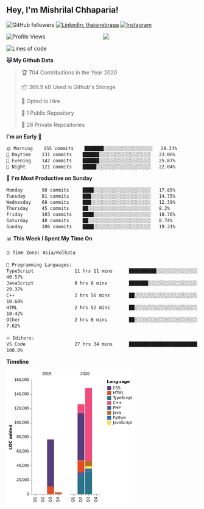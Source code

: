 <h2>Hey, I'm Mishrilal Chhaparia!</h2>

<!-- ![Mishrilal's github stats](https://github-readme-stats.vercel.app/api?username=mishrilal&theme=blue-green&show_icons=true&count_private=true) -->
![GitHub followers](https://img.shields.io/github/followers/mishrilal?color=181717&label=Follow%20%40mishrilal&logo=Github&style=for-the-badge)
[![Linkedin: thaianebraga](https://img.shields.io/badge/linkedin-%230077B5.svg?&style=for-the-badge&logo=linkedin&logoColor=white&link=https://www.linkedin.com/in/mishrilal-chhaparia-074969192/)](https://www.linkedin.com/in/mishrilal-chhaparia-074969192/)
[![Instagram](https://img.shields.io/badge/instagram-%23E4405F.svg?&style=for-the-badge&logo=instagram&logoColor=white&link=https://www.instagram.com/am_mishri/)](https://www.instagram.com/am_mishri/)


<img align='right' src="https://avatars1.githubusercontent.com/u/53535840?s=400&u=ccbf62c3091d7277d104d3666e4598207f27c197&v=4" width="250">

<!--START_SECTION:waka-->
![Profile Views](http://img.shields.io/badge/Profile%20Views-0-blue)

![Lines of code](https://img.shields.io/badge/From%20Hello%20World%20I%27ve%20Written-288541%20lines%20of%20code-blue)

**🐱 My Github Data** 

> 🏆 704 Contributions in the Year 2020
 > 
> 📦 366.9 kB Used in Github's Storage 
 > 
> 💼 Opted to Hire
 > 
> 📜 1 Public Repository 
 > 
> 🔑 28 Private Repositories 

**I'm an Early 🐤** 

```text
🌞 Morning    155 commits    ███████░░░░░░░░░░░░░░░░░░   28.23% 
🌆 Daytime    131 commits    ██████░░░░░░░░░░░░░░░░░░░   23.86% 
🌃 Evening    142 commits    ██████░░░░░░░░░░░░░░░░░░░   25.87% 
🌙 Night      121 commits    █████░░░░░░░░░░░░░░░░░░░░   22.04%

```
📅 **I'm Most Productive on Sunday** 

```text
Monday       98 commits     ████░░░░░░░░░░░░░░░░░░░░░   17.85% 
Tuesday      81 commits     ███░░░░░░░░░░░░░░░░░░░░░░   14.75% 
Wednesday    68 commits     ███░░░░░░░░░░░░░░░░░░░░░░   12.39% 
Thursday     45 commits     ██░░░░░░░░░░░░░░░░░░░░░░░   8.2% 
Friday       103 commits    ████░░░░░░░░░░░░░░░░░░░░░   18.76% 
Saturday     48 commits     ██░░░░░░░░░░░░░░░░░░░░░░░   8.74% 
Sunday       106 commits    ████░░░░░░░░░░░░░░░░░░░░░   19.31%

```


📊 **This Week I Spent My Time On** 

```text
⌚︎ Time Zone: Asia/Kolkata

💬 Programming Languages: 
TypeScript               11 hrs 11 mins      ██████████░░░░░░░░░░░░░░░   40.57% 
JavaScript               8 hrs 6 mins        ███████░░░░░░░░░░░░░░░░░░   29.37% 
C++                      2 hrs 56 mins       ██░░░░░░░░░░░░░░░░░░░░░░░   10.68% 
HTML                     2 hrs 52 mins       ██░░░░░░░░░░░░░░░░░░░░░░░   10.42% 
Other                    2 hrs 6 mins        ██░░░░░░░░░░░░░░░░░░░░░░░   7.62%

🔥 Editors: 
VS Code                  27 hrs 34 mins      █████████████████████████   100.0%

```

**Timeline**

![Chart not found](https://github.com/mishrilal/mishrilal/blob/master/charts/bar_graph.png) 


<!--END_SECTION:waka-->
